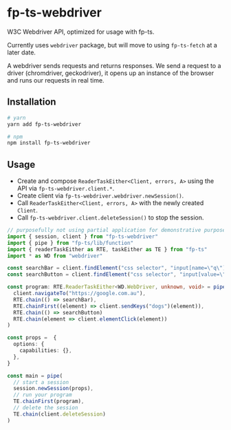 # fp-ts-webdriver

W3C Webdriver API, optimized for usage with fp-ts.

Currently uses `webdriver` package, but will move to using `fp-ts-fetch` at a later date.

A webdriver sends requests and returns responses.
We send a request to a driver (chromdriver, geckodriver), it opens up an instance of the browser and runs our requests in real time.

## Installation

```sh
# yarn
yarn add fp-ts-webdriver

# npm
npm install fp-ts-webdriver
```

## Usage

- Create and compose `ReaderTaskEither<Client, errors, A>` using the API via `fp-ts-webdriver.client.*`.
- Create client via `fp-ts-webdriver.webdriver.newSession()`.
- Call `ReaderTaskEither<Client, errors, A>` with the newly created `Client`.
- Call `fp-ts-webdriver.client.deleteSession()` to stop the session.

```ts
// purposefully not using partial application for demonstrative purposes
import { session, client } from "fp-ts-webdriver"
import { pipe } from "fp-ts/lib/function"
import { readerTaskEither as RTE, taskEither as TE } from "fp-ts"
import * as WD from "webdriver"

const searchBar = client.findElement("css selector", "input[name=\"q\"]")
const searchButton = client.findElement("css selector", "input[value=\"Google Search\"]")

const program: RTE.ReaderTaskEither<WD.WebDriver, unknown, void> = pipe(
  client.navigateTo("https://google.com.au"),
  RTE.chain(() => searchBar),
  RTE.chainFirst((element) => client.sendKeys("dogs")(element)),
  RTE.chain(() => searchButton)
  RTE.chain(element => client.elementClick(element))
)

const props =  {
  options: {
    capabilities: {},
  },
}

const main = pipe(
  // start a session
  session.newSession(props),
  // run your program
  TE.chainFirst(program),
  // delete the session
  TE.chain(client.deleteSession)
)
```